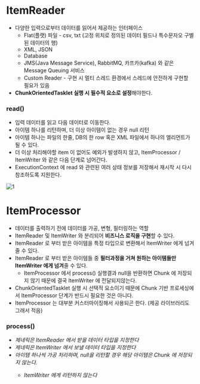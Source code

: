 # ItemReader

- 다양한 입력으로부터 데이터를 읽어서 제공하는 인터페이스
  - Flat(플랫) 파일 - csv, txt (고정 위치로 정의된 데이터 필드나 특수문자오 구별된 데이터의 행)
  - XML, JSON
  - Database
  - JMS(Java Message Service), RabbitMQ, 카프카(kafka) 와 같은 Message Queuing 서비스
  - Custom Reader - 구현 시 멀티 스레드 환경에서 스레드에 안전하게 구현할 필요가 있음
- **ChunkOrientedTasklet 실행 시 필수적 요소로 설정**해야한다.

### read()

- 입력 데이터를 읽고 다음 데이터로 이동한다.
- 아이템 하나를 리턴하며, 더 이상 아이템이 없는 경우 null 리턴
- 아이템 하나는 파일의 한줄, DB의 한 row 혹은 XML 파일에서 하나의 엘리먼트가 될 수 있다.
- 더 이상 처리해야할 item 이 없어도 예외가 발생하지 않고, ItemProcessor / ItemWriter 와 같은 다음 단계로 넘어간다.
- ExecutionContext 에 read 와 관련된 여러 상태 정보를 저장해서 재시작 시 다시 참조하도록 지원한다.

![1](https://github.com/gilyeon00/TIL/assets/52391627/f435cad9-5cd9-48b1-8736-b0950e00c32b)

# ItemProcessor

- 데이터를 출력하기 전에 데이터를 가공, 변형, 필터링하는 역할
- ItemReader 및 ItemWriter 와 분리되어 **비즈니스 로직을 구현**할 수 있다.
- ItemReader 로 부터 받은 아이템을 특정 타입으로 변환해서 ItemWriter 에게 넘겨줄 수 있다.
- ItemReader 로 부터 받은 아이템들 중 **필터과정을 거쳐 원하는 아이템들만 ItemWriter 에게 넘겨**줄 수 있다.
  - ItemProcessor 에서 process() 실행결과 null을 반환하면 Chunk<O> 에 저장되지 않기 때문에 결국 ItemWriter 에 전달되지않는다.
- ChunkOrientedTasklet 실행 시 선택적 요소이기 때문에 Chunk 기반 프로세싱에서 ItemProcessor 단계가 반드시 필요한 것은 아니다.
- ItemProcessor 는 대부분 커스터마이징해서 사용되곤 한다. (제공 라이브러리도 그래서 적음)

### process()

- <I> 제네릭은 ItemReader 에서 받을 데이터 타입을 지정한다
- <O> 제네릭은 ItemWriter 에서 보낼 데이터 타입을 지정한다
- 아이템 하나씩 가공 처리하며, null을 리턴할 경우 해당 아이템은 Chunk<O> 에 저장되지 않는다.
  - ItemWriter 에게 리턴하지 않는다